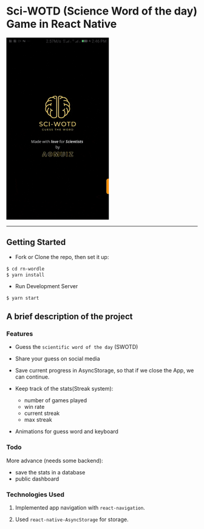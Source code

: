 # Sci-WOTD (Science Word of the day) Game in React Native

<span>
<img src="./docs/assets/preview.gif" alt="preview"  width="270" />
</span>

<hr />

## Getting Started

- Fork or Clone the repo, then set it up:

```
$ cd rn-wordle
$ yarn install
```

- Run Development Server

```
$ yarn start
```

## A brief description of the project

### Features

- Guess the `scientific word of the day` (SWOTD)

- Share your guess on social media

- Save current progress in AsyncStorage, so that if we close the App, we can continue.

- Keep track of the stats(Streak system):

  - number of games played
  - win rate
  - current streak
  - max streak

- Animations for guess word and keyboard

### Todo

More advance (needs some backend):

- save the stats in a database
- public dashboard

### Technologies Used

1. Implemented app navigation with `react-navigation`.

2. Used `react-native-AsyncStorage` for storage.

